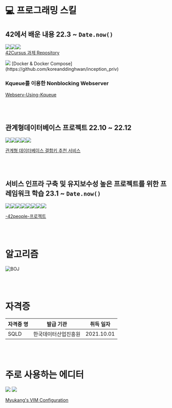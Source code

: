 # 💻 프로그래밍 스킬

<!-- https://simpleicons.org/  -->
<!-- <img src="https://img.shields.io/badge/기술이름-색상번호?style=for-the-badge&logo=아이콘이름&logoColor=white">  -->

## 42에서 배운 내용 22.3 ~ `Date.now()`

<img src="https://img.shields.io/badge/C-A8B9CC?style=for-the-badge&logo=C&logoColor=white"><img src="https://img.shields.io/badge/C++-00599C?style=for-the-badge&logo=C++&logoColor=white"><img src="https://img.shields.io/badge/linux-00599C?style=for-the-badge&logo=linux&logoColor=white">  
[42Cursus 과제 Repository](https://github.com/koreanddinghwan/42cursus)


<img src="https://img.shields.io/badge/docker-00599C?style=for-the-badge&logo=docker&logoColor=white">  
[Docker & Docker Compose](https://github.com/koreanddinghwan/inception_priv)

<br>

### Kqueue를 이용한 Nonblocking Webserver

[Webserv-Using-Kqueue](https://github.com/koreanddinghwan/nginx-like-webserv-using-kqueue)

<br>
<br>


## 관계형데이터베이스 프로젝트 22.10 ~ 22.12
<img src="https://img.shields.io/badge/Pug-A86454?style=for-the-badge&logo=pug&logoColor=white"><img src="https://img.shields.io/badge/Node.js-339933?style=for-the-badge&logo=node.js&logoColor=white"><img src="https://img.shields.io/badge/Express-000000?style=for-the-badge&logo=Express&logoColor=white"><img src="https://img.shields.io/badge/MySQL-4479A1?style=for-the-badge&logo=MySQL&logoColor=white"><img src="https://img.shields.io/badge/Amazon RDS-527FFF?style=for-the-badge&logo=Amazon RDS&logoColor=white">

[관계형 데이터베이스 결합키 추천 서비스](https://github.com/PreswotLab/preswotlab)

<br>
<br>

## 서비스 인프라 구축 및 유지보수성 높은 프로젝트를 위한 프레임워크 학습 23.1 ~ `Date.now()`

<img src="https://img.shields.io/badge/TypeScript-3178C6?style=for-the-badge&logo=TypeScript&logoColor=white"><img src="https://img.shields.io/badge/NestJS-E0234E?style=for-the-badge&logo=NestJS&logoColor=white"><img src="https://img.shields.io/badge/TypeOrm-E0234E?style=for-the-badge&logo=TypeOrm&logoColor=white"><img src="https://img.shields.io/badge/Amazon AWS-FF9900?style=for-the-badge&logo=Amazon AWS&logoColor=white"><img src="https://img.shields.io/badge/AWS Lambda-FF9900?style=for-the-badge&logo=AWS Lambda&logoColor=white"><img src="https://img.shields.io/badge/Amazon S3-569A31?style=for-the-badge&logo=Amazon S3&logoColor=white"><img src="https://img.shields.io/badge/Amazon RDS-527FFF?style=for-the-badge&logo=Amazon RDS&logoColor=white"><img src="https://img.shields.io/badge/Amazon EC2-527FFF?style=for-the-badge&logo=Amazon EC2&logoColor=white">

[-42people-프로젝트](https://github.com/42projectPeople)

<br>
<br>

# 알고리즘

<!--![Anurag's GitHub stats](https://github-readme-stats.vercel.app/api?username=koreanddinghwan&show_icons=true&theme=radical)-->
![BOJ](http://mazassumnida.wtf/api/v2/generate_badge?boj=rkdaudghks99)  
<!-- ![Solved.ac프로필](https://solved.ac/rkdaudghks99) -->

<br><br>

# 자격증

| 자격증 명 | 발급 기관 | 취득 일자 |
|---------|---------|---------|
| SQLD | 한국데이터산업진흥원 | 2021.10.01 |



<br><br>

# 주로 사용하는 에디터
<img src="https://img.shields.io/badge/Vim-019733?style=for-the-badge&logo=Vim&logoColor=white">
<img src="https://img.shields.io/badge/Neovim-57A143?style=for-the-badge&logo=Neovim&logoColor=white">  

[Myukang's VIM Configuration](https://github.com/koreanddinghwan/vim-configuration)
